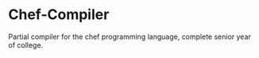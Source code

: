 # Chef-Compiler
Partial compiler for the chef programming language, complete senior year of college.
